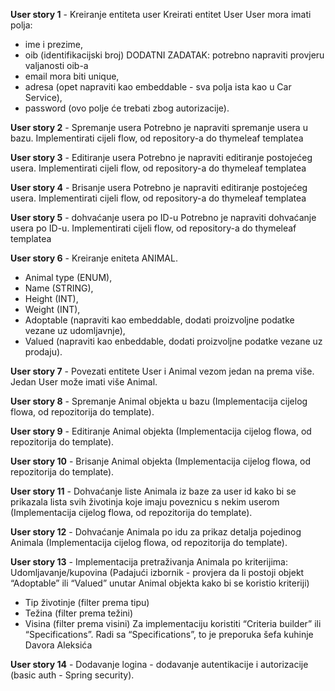 **User story 1** - Kreiranje entiteta user Kreirati entitet User User mora imati polja:

  - ime i prezime,
  - oib (identifikacijski broj) DODATNI ZADATAK: potrebno napraviti provjeru valjanosti oib-a
  - email mora biti unique,
  - adresa (opet napraviti kao embeddable - sva polja ista kao u Car Service),
  - password (ovo polje će trebati zbog autorizacije).

**User story 2** - Spremanje usera Potrebno je napraviti spremanje usera u bazu. Implementirati cijeli flow, od repository-a do thymeleaf templatea

**User story 3** - Editiranje usera Potrebno je napraviti editiranje postojećeg usera. Implementirati cijeli flow, od repository-a do thymeleaf templatea

**User story 4** - Brisanje usera Potrebno je napraviti editiranje postojećeg usera. Implementirati cijeli flow, od repository-a do thymeleaf templatea

**User story 5** - dohvaćanje usera po ID-u Potrebno je napraviti dohvaćanje usera po ID-u. Implementirati cijeli flow, od repository-a do thymeleaf templatea

**User story 6** - Kreiranje eniteta ANIMAL.
  - Animal type (ENUM),
  - Name (STRING),
  - Height (INT),
  - Weight (INT),
  - Adoptable (napraviti kao embeddable, dodati proizvoljne podatke vezane uz udomljavnje),
  - Valued (napraviti kao enbeddable, dodati proizvoljne podatke vezane uz prodaju).
  
**User story 7** - Povezati entitete User i Animal vezom jedan na prema više. Jedan User može imati više Animal.

**User story 8** - Spremanje Animal objekta  u bazu (Implementacija cijelog flowa, od repozitorija do template).

**User story 9** - Editiranje Animal objekta (Implementacija cijelog flowa, od repozitorija do template).

**User story 10** - Brisanje Animal objekta  (Implementacija cijelog flowa, od repozitorija do template).

**User story 11** - Dohvaćanje liste Animala iz baze za user id kako bi se prikazala lista svih životinja koje imaju poveznicu s nekim userom  (Implementacija cijelog flowa, od repozitorija do template).

**User story 12** - Dohvaćanje Animala po idu za prikaz detalja pojedinog Animala (Implementacija cijelog flowa, od repozitorija do template).

**User story 13** - Implementacija pretraživanja Animala po kriterijima:
Udomljavanje/kupovina (Padajući izbornik - provjera da li postoji objekt “Adoptable” ili “Valued” unutar Animal objekta kako bi se koristio kriteriji)
  - Tip životinje (filter prema tipu)
  - Težina (filter prema težini)
  - Visina (filter prema visini)
Za implementaciju koristiti “Criteria builder” ili “Specifications”. Radi sa “Specifications”, to je preporuka šefa kuhinje Davora Aleksića

**User story 14** - Dodavanje logina - dodavanje autentikacije i autorizacije (basic auth - Spring security).
